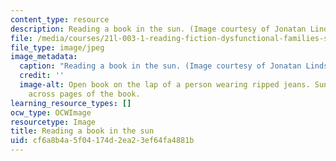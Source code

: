 ```yaml
---
content_type: resource
description: Reading a book in the sun. (Image courtesy of Jonatan Lindstrom.)
file: /media/courses/21l-003-1-reading-fiction-dysfunctional-families-spring-2007/cf6a8b4a5f04174d2ea23ef64fa4881b_21l-003-1s07.jpg
file_type: image/jpeg
image_metadata:
  caption: "Reading a book in the sun. (Image courtesy of Jonatan Lindstr\xF6m.)"
  credit: ''
  image-alt: Open book on the lap of a person wearing ripped jeans. Sunlight streaks
    across pages of the book.
learning_resource_types: []
ocw_type: OCWImage
resourcetype: Image
title: Reading a book in the sun
uid: cf6a8b4a-5f04-174d-2ea2-3ef64fa4881b
---
```

